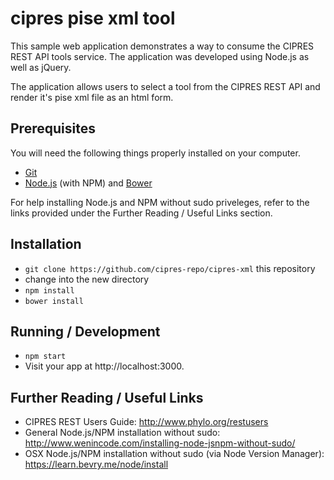 # cipres pise xml tool

This sample web application demonstrates a way to consume the CIPRES REST API tools service. 
The application was developed using Node.js as well as jQuery.

The application allows users to select a tool from the CIPRES REST API and render it's
pise xml file as an html form.


## Prerequisites

You will need the following things properly installed on your computer.

* [Git](http://git-scm.com/)
* [Node.js](http://nodejs.org/) (with NPM) and [Bower](http://bower.io/)

For help installing Node.js and NPM without sudo priveleges, refer to the links
provided under the Further Reading / Useful Links section.

## Installation

* `git clone https://github.com/cipres-repo/cipres-xml` this repository
* change into the new directory
* `npm install`
* `bower install`


## Running / Development

* `npm start`
* Visit your app at http://localhost:3000.

## Further Reading / Useful Links

* CIPRES REST Users Guide: http://www.phylo.org/restusers
* General Node.js/NPM installation without sudo: http://www.wenincode.com/installing-node-jsnpm-without-sudo/
* OSX Node.js/NPM installation without sudo (via Node Version Manager): https://learn.bevry.me/node/install
